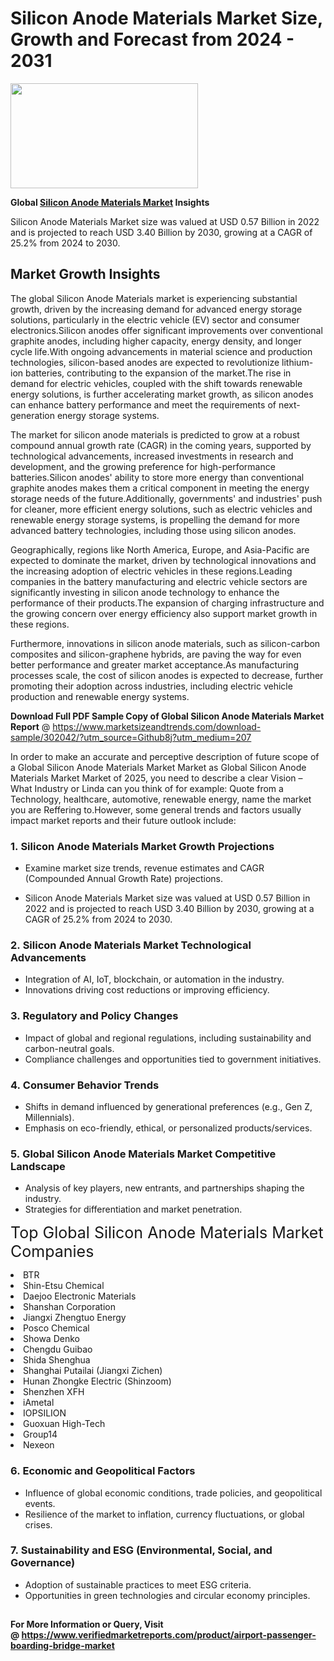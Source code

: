 <H1>Silicon Anode Materials Market Size, Growth and Forecast from 2024 - 2031</H1><img class="aligncenter size-medium wp-image-584254" src="https://thirdeyenews.in/wp-content/uploads/2024/09/Global-Market-Research-300x168.jpeg" alt="" width="300" height="168" /><p><strong>Global&nbsp;<a href="https://www.marketsizeandtrends.com/download-sample/302042/?utm_source=Github8j?utm_medium=207">Silicon Anode Materials Market</a> Insights</strong></p><p>Silicon Anode Materials Market size was valued at USD 0.57 Billion in 2022 and is projected to reach USD 3.40 Billion by 2030, growing at a CAGR of 25.2% from 2024 to 2030.</p><p><h2>Market Growth Insights</h2> <p>The global Silicon Anode Materials market is experiencing substantial growth, driven by the increasing demand for advanced energy storage solutions, particularly in the electric vehicle (EV) sector and consumer electronics.Silicon anodes offer significant improvements over conventional graphite anodes, including higher capacity, energy density, and longer cycle life.With ongoing advancements in material science and production technologies, silicon-based anodes are expected to revolutionize lithium-ion batteries, contributing to the expansion of the market.The rise in demand for electric vehicles, coupled with the shift towards renewable energy solutions, is further accelerating market growth, as silicon anodes can enhance battery performance and meet the requirements of next-generation energy storage systems.</p> <p>The market for silicon anode materials is predicted to grow at a robust compound annual growth rate (CAGR) in the coming years, supported by technological advancements, increased investments in research and development, and the growing preference for high-performance batteries.Silicon anodes' ability to store more energy than conventional graphite anodes makes them a critical component in meeting the energy storage needs of the future.Additionally, governments' and industries' push for cleaner, more efficient energy solutions, such as electric vehicles and renewable energy storage systems, is propelling the demand for more advanced battery technologies, including those using silicon anodes.</p> <p>Geographically, regions like North America, Europe, and Asia-Pacific are expected to dominate the market, driven by technological innovations and the increasing adoption of electric vehicles in these regions.Leading companies in the battery manufacturing and electric vehicle sectors are significantly investing in silicon anode technology to enhance the performance of their products.The expansion of charging infrastructure and the growing concern over energy efficiency also support market growth in these regions.</p> <p>Furthermore, innovations in silicon anode materials, such as silicon-carbon composites and silicon-graphene hybrids, are paving the way for even better performance and greater market acceptance.As manufacturing processes scale, the cost of silicon anodes is expected to decrease, further promoting their adoption across industries, including electric vehicle production and renewable energy systems.</p> <p><span class=""><strong>Download Full PDF Sample Copy of Global Silicon Anode Materials Market Report</strong> @ <a href="https://www.marketsizeandtrends.com/download-sample/302042/?utm_source=Github8j?utm_medium=207" target="_blank">https://www.marketsizeandtrends.com/download-sample/302042/?utm_source=Github8j?utm_medium=207</a></span></p><p>In order to make an accurate and perceptive description of future scope of a Global&nbsp;Silicon Anode Materials Market Market as Global&nbsp;Silicon Anode Materials Market Market of 2025, you need to describe a clear Vision &ndash; What Industry or Linda can you think of for example: Quote from a Technology, healthcare, automotive, renewable energy, name the market you are Reffering to.However, some general trends and factors usually impact market reports and their future outlook include:</p><h3>1.&nbsp;<strong>Silicon Anode Materials Market Growth Projections</strong></h3><ul><li>Examine market size trends, revenue estimates and CAGR (Compounded Annual Growth Rate) projections.</li><li><p>Silicon Anode Materials Market size was valued at USD 0.57 Billion in 2022 and is projected to reach USD 3.40 Billion by 2030, growing at a CAGR of 25.2% from 2024 to 2030.</p></li></ul><h3>2.&nbsp;<strong>Silicon Anode Materials Market Technological Advancements</strong></h3><ul><li>Integration of AI, IoT, blockchain, or automation in the industry.</li><li>Innovations driving cost reductions or improving efficiency.</li></ul><h3>3.&nbsp;<strong>Regulatory and Policy Changes</strong></h3><ul><li>Impact of global and regional regulations, including sustainability and carbon-neutral goals.</li><li>Compliance challenges and opportunities tied to government initiatives.</li></ul><h3>4.&nbsp;<strong>Consumer Behavior Trends</strong></h3><ul><li>Shifts in demand influenced by generational preferences (e.g., Gen Z, Millennials).</li><li>Emphasis on eco-friendly, ethical, or personalized products/services.</li></ul><h3>5.&nbsp;<strong>Global Silicon Anode Materials Market Competitive Landscape</strong></h3><ul><li>Analysis of key players, new entrants, and partnerships shaping the industry.</li><li>Strategies for differentiation and market penetration.</li></ul><p data-pm-slice="1 1 []"><span style="color: inherit; font-family: inherit; font-size: 25px;">Top Global Silicon Anode Materials Market Companies</span></p><div class="" data-test-id=""><p><li>BTR</li><li> Shin-Etsu Chemical</li><li> Daejoo Electronic Materials</li><li> Shanshan Corporation</li><li> Jiangxi Zhengtuo Energy</li><li> Posco Chemical</li><li> Showa Denko</li><li> Chengdu Guibao</li><li> Shida Shenghua</li><li> Shanghai Putailai (Jiangxi Zichen)</li><li> Hunan Zhongke Electric (Shinzoom)</li><li> Shenzhen XFH</li><li> iAmetal</li><li> IOPSILION</li><li> Guoxuan High-Tech</li><li> Group14</li><li> Nexeon</li></p></div><h3>6.&nbsp;<strong>Economic and Geopolitical Factors</strong></h3><ul><li>Influence of global economic conditions, trade policies, and geopolitical events.</li><li>Resilience of the market to inflation, currency fluctuations, or global crises.</li></ul><h3>7.&nbsp;<strong>Sustainability and ESG (Environmental, Social, and Governance)</strong></h3><ul><li>Adoption of sustainable practices to meet ESG criteria.</li><li>Opportunities in green technologies and circular economy principles.</li></ul><h2><strong style="font-size: 14px;">For More Information or Query, Visit @&nbsp;</strong><a style="background-color: #ffffff; font-size: 14px;" href="https://www.marketsizeandtrends.com/report/silicon-anode-materials-market/" target="_blank">https://www.verifiedmarketreports.com/product/airport-passenger-boarding-bridge-market</a></h2>